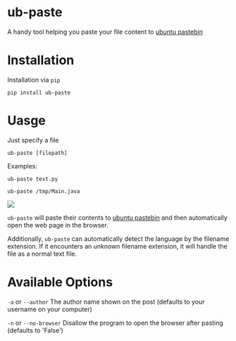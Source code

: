 # ub-paste

A handy tool helping you paste your file content to [ubuntu pastebin](pastebin.ubuntu.com)

# Installation

Installation via `pip`

```
pip install ub-paste
```

# Uasge

Just specify a file

```
ub-paste [filepath]
```

Examples:

```
ub-paste test.py
```

```
ub-paste /tmp/Main.java
```

![](https://s11.postimg.org/p47f1breb/ub-paste-demo.gif)

`ub-paste` will paste their contents to [ubuntu pastebin](pastebin.ubuntu.com) and then automatically open the web page in the browser.

Additionally, `ub-paste` can automatically detect the language by the filename extension. If it encounters an unknown filename extension, it will handle the file as a normal text file.

# Available Options

`-a` or `--author` The author name shown on the post (defaults to your username on your computer)

`-n` or `--no-browser` Disallow the program to open the browser after pasting (defaults to 'False')
